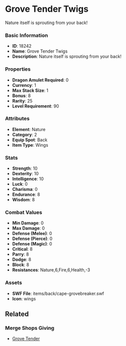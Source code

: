 # Grove Tender Twigs

Nature itself is sprouting from your back! 

### Basic Information

- **ID**: 18242
- **Name**: Grove Tender Twigs
- **Description**: Nature itself is sprouting from your back! 

### Properties

- **Dragon Amulet Required**: 0
- **Currency**: 1
- **Max Stack Size**: 1
- **Bonus**: 8
- **Rarity**: 25
- **Level Requirement**: 90

### Attributes

- **Element**: Nature
- **Category**: 2
- **Equip Spot**: Back
- **Item Type**: Wings

### Stats

- **Strength**: 10
- **Dexterity**: 10
- **Intelligence**: 10
- **Luck**: 0
- **Charisma**: 0
- **Endurance**: 8
- **Wisdom**: 8

### Combat Values

- **Min Damage**: 0
- **Max Damage**: 0
- **Defense (Melee)**: 0
- **Defense (Pierce)**: 0
- **Defense (Magic)**: 0
- **Critical**: 8
- **Parry**: 8
- **Dodge**: 8
- **Block**: 8
- **Resistances**: Nature,6,Fire,6,Health,-3

### Assets

- **SWF File**: items/back/cape-grovebreaker.swf
- **Icon**: wings

## Related

### Merge Shops Giving

- [Grove Tender](../merge-shops/239-grove-tender.md)

